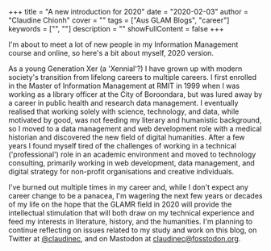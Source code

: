 +++
title = "A new introduction for 2020"
date = "2020-02-03"
author = "Claudine Chionh"
cover = ""
tags = ["Aus GLAM Blogs", "career"]
keywords = ["", ""]
description = ""
showFullContent = false
+++

I'm about to meet a lot of new people in my Information Management
course and online, so here's a bit about myself, 2020 version.

As a young Generation Xer (a 'Xennial'?) I have grown up with modern
society's transition from lifelong careers to multiple careers. I first
enrolled in the Master of Information Management at RMIT in 1999 when I
was working as a library officer at the City of Boroondara, but was
lured away by a career in public health and research data management. I
eventually realised that working solely with science, technology, and
data, while motivated by good, was not feeding my literary and
humanistic background, so I moved to a data management and web
development role with a medical historian and discovered the new field
of digital humanities. After a few years I found myself tired of the 
challenges of working in a technical ('professional') role in an
academic environment and moved to technology consulting, primarily
working in web development, data management, and digital strategy for
non-profit organisations and creative individuals.

I've burned out multiple times in my career and, while I don't expect
any career change to be a panacea, I'm wagering the next few years or
decades of my life on the hope that the GLAMR field in 2020 will provide
the intellectual stimulation that will both draw on my technical
experience and feed my interests in literature, history, and the
humanities. I'm planning to continue reflecting on issues related to my study 
and work on this blog, on Twitter at
[@claudinec](https://twitter.com/claudinec), and on Mastodon at
[claudinec@fosstodon.org](https://fosstodon.org/@claudinec).

